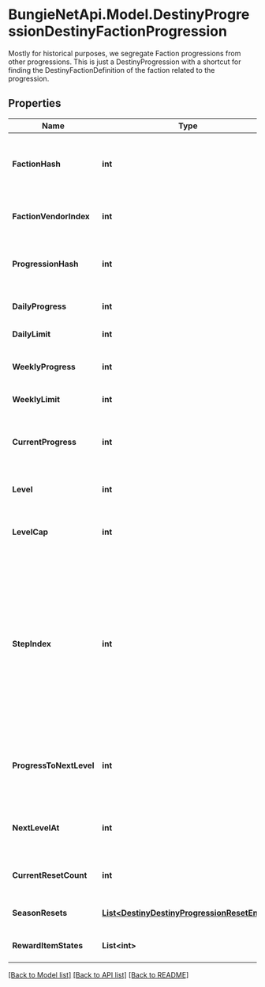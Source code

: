 # BungieNetApi.Model.DestinyProgressionDestinyFactionProgression
Mostly for historical purposes, we segregate Faction progressions from other progressions. This is just a DestinyProgression with a shortcut for finding the DestinyFactionDefinition of the faction related to the progression.
## Properties

Name | Type | Description | Notes
------------ | ------------- | ------------- | -------------
**FactionHash** | **int** | The hash identifier of the Faction related to this progression. Use it to look up the DestinyFactionDefinition for more rendering info. | [optional] 
**FactionVendorIndex** | **int** | The index of the Faction vendor that is currently available. Will be set to -1 if no vendors are available. | [optional] 
**ProgressionHash** | **int** | The hash identifier of the Progression in question. Use it to look up the DestinyProgressionDefinition in static data. | [optional] 
**DailyProgress** | **int** | The amount of progress earned today for this progression. | [optional] 
**DailyLimit** | **int** | If this progression has a daily limit, this is that limit. | [optional] 
**WeeklyProgress** | **int** | The amount of progress earned toward this progression in the current week. | [optional] 
**WeeklyLimit** | **int** | If this progression has a weekly limit, this is that limit. | [optional] 
**CurrentProgress** | **int** | This is the total amount of progress obtained overall for this progression (for instance, the total amount of Character Level experience earned) | [optional] 
**Level** | **int** | This is the level of the progression (for instance, the Character Level). | [optional] 
**LevelCap** | **int** | This is the maximum possible level you can achieve for this progression (for example, the maximum character level obtainable) | [optional] 
**StepIndex** | **int** | Progressions define their levels in \&quot;steps\&quot;. Since the last step may be repeatable, the user may be at a higher level than the actual Step achieved in the progression. Not necessarily useful, but potentially interesting for those cruising the API. Relate this to the \&quot;steps\&quot; property of the DestinyProgression to see which step the user is on, if you care about that. (Note that this is Content Version dependent since it refers to indexes.) | [optional] 
**ProgressToNextLevel** | **int** | The amount of progression (i.e. \&quot;Experience\&quot;) needed to reach the next level of this Progression. Jeez, progression is such an overloaded word. | [optional] 
**NextLevelAt** | **int** | The total amount of progression (i.e. \&quot;Experience\&quot;) needed in order to reach the next level. | [optional] 
**CurrentResetCount** | **int** | The number of resets of this progression you&#39;ve executed this season, if applicable to this progression. | [optional] 
**SeasonResets** | [**List&lt;DestinyDestinyProgressionResetEntry&gt;**](DestinyDestinyProgressionResetEntry.md) | Information about historical resets of this progression, if there is any data for it. | [optional] 
**RewardItemStates** | **List&lt;int&gt;** | Information about historical rewards for this progression, if there is any data for it. | [optional] 

[[Back to Model list]](../README.md#documentation-for-models) [[Back to API list]](../README.md#documentation-for-api-endpoints) [[Back to README]](../README.md)

